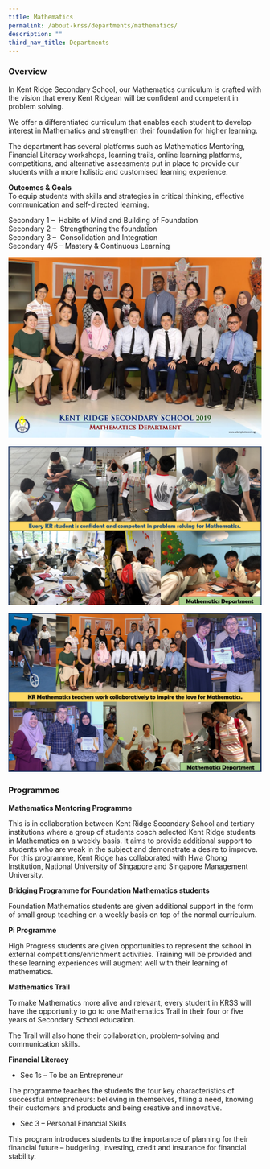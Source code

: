 ```yaml
---
title: Mathematics
permalink: /about-krss/departments/mathematics/
description: ""
third_nav_title: Departments
---
```

### Overview

In Kent Ridge Secondary School, our Mathematics curriculum is crafted with the vision that every Kent Ridgean will be confident and competent in problem solving.

We offer a differentiated curriculum that enables each student to develop interest in Mathematics and strengthen their foundation for higher learning.

The department has several platforms such as Mathematics Mentoring, Financial Literacy workshops, learning trails, online learning platforms, competitions, and alternative assessments put in place to provide our students with a more holistic and customised learning experience.

**Outcomes & Goals**  
To equip students with skills and strategies in critical thinking, effective communication and self-directed learning.

Secondary 1 –  Habits of Mind and Building of Foundation  
Secondary 2 –  Strengthening the foundation  
Secondary 3 –  Consolidation and Integration  
Secondary 4/5 – Mastery & Continuous Learning

![Mathematics Department](/images/mathematics-department-2-1024x731.jpg)

![](/images/Math-Time-Capsule-Final-1.jpg)

![](/images/MAth-Time-Capsule-Final-2.jpg)

### Programmes

**Mathematics Mentoring Programme**

This is in collaboration between Kent Ridge Secondary School and tertiary institutions where a group of students coach selected Kent Ridge students in Mathematics on a weekly basis. It aims to provide additional support to students who are weak in the subject and demonstrate a desire to improve. For this programme, Kent Ridge has collaborated with Hwa Chong Institution, National University of Singapore and Singapore Management University.

**Bridging Programme for Foundation Mathematics students**

Foundation Mathematics students are given additional support in the form of small group teaching on a weekly basis on top of the normal curriculum.

**Pi Programme**

High Progress students are given opportunities to represent the school in external competitions/enrichment activities. Training will be provided and these learning experiences will augment well with their learning of mathematics.

**Mathematics Trail**

To make Mathematics more alive and relevant, every student in KRSS will have the opportunity to go to one Mathematics Trail in their four or five years of Secondary School education.

The Trail will also hone their collaboration, problem-solving and communication skills.

**Financial Literacy**

*   Sec 1s – To be an Entrepreneur

The programme teaches the students the four key characteristics of successful entrepreneurs: believing in themselves, filling a need, knowing their customers and products and being creative and innovative.

*   Sec 3 – Personal Financial Skills

This program introduces students to the importance of planning for their financial future – budgeting, investing, credit and insurance for financial stability.